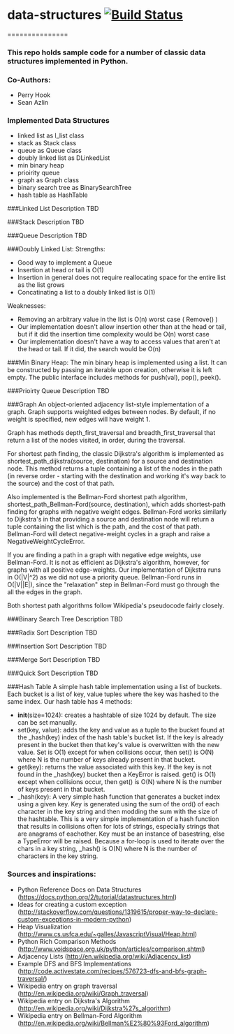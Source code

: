 # data-structures [![Build Status](https://travis-ci.org/sazlin/data-structures.svg?branch=weighted)](https://travis-ci.org/sazlin/data-structures)
===============

### This repo holds sample code for a number of classic data structures implemented in Python.

### Co-Authors:
* Perry Hook
* Sean Azlin

### Implemented Data Structures
* linked list as l_list class
* stack as Stack class
* queue as Queue class
* doubly linked list as DLinkedList
* min binary heap
* prioirity queue
* graph as Graph class
* binary search tree as BinarySearchTree
* hash table as HashTable

###Linked List
Description TBD

###Stack
Description TBD

###Queue
Description TBD

###Doubly Linked List:
Strengths:
* Good way to implement a Queue
* Insertion at head or tail is O(1)
* Insertion in general does not require reallocating space for the entire list as the list grows
* Concatinating a list to a doubly linked list is O(1)

Weaknesses:
* Removing an arbitrary value in the list is O(n) worst case ( Remove() )
* Our implementation doesn't allow insertion other than at the head or tail, but if it did the insertion time complexity would be O(n) worst case
* Our implementation doesn't have a way to access values that aren't at the head or tail. If it did, the search would be O(n)

###Min Binary Heap:
The min binary heap is implemented using a list.  It can be constructed by passing an iterable upon creation, otherwise it is left empty.  The public interface includes methods for push(val), pop(), peek().  

###Prioirty Queue
Description TBD

###Graph
An object-oriented adjacency list-style implementation of a graph.  Graph
supports weighted edges between nodes.  By default, if no weight is specified,
new edges will have weight 1.

Graph has methods depth_first_traversal and breadth_first_traversal that return
a list of the nodes visited, in order, during the traversal.

For shortest path finding, the classic Dijkstra's algorithm is implemented as shortest_path_dijkstra(source, destination) for a source and destination node.  This method returns a tuple containing a list of the nodes in the path (in reverse order - starting with the destination and working it's way back to the source) and the cost of that path.  

Also implemented is the Bellman-Ford shortest path algorithm, shortest_path_Bellman-Ford(source, destination), which adds shortest-path finding for graphs with negative weight edges.  Bellman-Ford works similarly to Dijkstra's in that providing a source and destination node will return a tuple containing the list which is the path, and the cost of that path.  Bellman-Ford will detect negative-weight cycles in a graph and raise a NegativeWeightCycleError.

If you are finding a path in a graph with negative edge weights, use Bellman-Ford.  It is not as efficient as Dijkstra's algorithm, however, for graphs with all positive edge-weights.  Our implementation of Dijkstra runs in O(|V|^2) as we did not use a priority queue.  Bellman-Ford runs in O(|V||E|), since the "relaxation" step in Bellman-Ford must go through the all the edges in the graph.

Both shortest path algorithms follow Wikipedia's pseudocode fairly closely.

###Binary Search Tree
Description TBD

###Radix Sort
Description TBD

###Insertion Sort
Description TBD

###Merge Sort
Description TBD

###Quick Sort
Description TBD

###Hash Table
A simple hash table implementation using a list of buckets. Each bucket is a list of key, value tuples where the key was hashed to the same index. Our hash table has 4 methods:
* __init__(size=1024): creates a hashtable of size 1024 by default. The size can be set manually.
* set(key, value): adds the key and value as a tuple to the bucket found at the _hash(key) index of the hash table's bucket list. If the key is already present in the bucket then that key's value is overwritten with the new value. Set is O(1) except for when collisions occur, then set() is O(N) where N is the number of keys already present in that bucket.
* get(key): returns the value associated with this key. If the key is not found in the _hash(key) bucket then a KeyError is raised. get() is O(1) except when collisions occur, then get() is O(N) where N is the number of keys present in that bucket.
* _hash(key): A very simple hash function that generates a bucket index using a given key. Key is generated using the sum of the ord() of each character in the key string and then modding the sum with the size of the hashtable. This is a very simple implementation of a hash function that results in collisions often for lots of strings, especially strings that are anagrams of eachother. Key must be an instance of basestring, else a TypeError will be raised. Because a for-loop is used to iterate over the chars in a key string, _hash() is O(N) where N is the number of characters in the key string. 

### Sources and inspirations:
* Python Reference Docs on Data Structures (https://docs.python.org/2/tutorial/datastructures.html)
* Ideas for creating a custom exception (http://stackoverflow.com/questions/1319615/proper-way-to-declare-custom-exceptions-in-modern-python)
* Heap Visualization (http://www.cs.usfca.edu/~galles/JavascriptVisual/Heap.html)
* Python Rich Comparison Methods (http://www.voidspace.org.uk/python/articles/comparison.shtml)
* Adjacency Lists (http://en.wikipedia.org/wiki/Adjacency_list)
* Example DFS and BFS Implementations (http://code.activestate.com/recipes/576723-dfs-and-bfs-graph-traversal/)
* Wikipedia entry on graph traversal (http://en.wikipedia.org/wiki/Graph_traversal)
* Wikipedia entry on Dijkstra's Algorithm (http://en.wikipedia.org/wiki/Dijkstra%27s_algorithm)
* Wikipedia entry on Bellman-Ford Algorithm (http://en.wikipedia.org/wiki/Bellman%E2%80%93Ford_algorithm)
